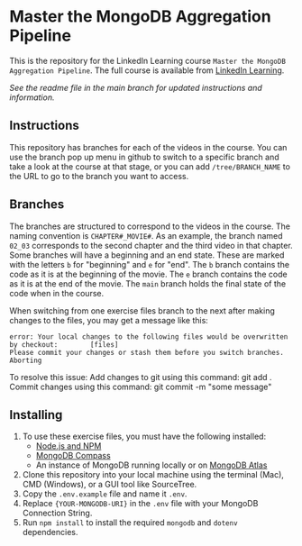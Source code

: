 # Master the MongoDB Aggregation Pipeline

This is the repository for the LinkedIn Learning course
`Master the MongoDB Aggregation Pipeline`. The full course is available from
[LinkedIn Learning][lil-course-url].

_See the readme file in the main branch for updated instructions and
information._

## Instructions

This repository has branches for each of the videos in the course. You can use
the branch pop up menu in github to switch to a specific branch and take a look
at the course at that stage, or you can add `/tree/BRANCH_NAME` to the URL to go
to the branch you want to access.

## Branches

The branches are structured to correspond to the videos in the course. The
naming convention is `CHAPTER#_MOVIE#`. As an example, the branch named `02_03`
corresponds to the second chapter and the third video in that chapter. Some
branches will have a beginning and an end state. These are marked with the
letters `b` for "beginning" and `e` for "end". The `b` branch contains the code
as it is at the beginning of the movie. The `e` branch contains the code as it
is at the end of the movie. The `main` branch holds the final state of the code
when in the course.

When switching from one exercise files branch to the next after making changes
to the files, you may get a message like this:

    error: Your local changes to the following files would be overwritten by checkout:        [files]
    Please commit your changes or stash them before you switch branches.
    Aborting

To resolve this issue: Add changes to git using this command: git add . Commit
changes using this command: git commit -m "some message"

## Installing

1. To use these exercise files, you must have the following installed:
   - [Node.js and NPM](https://nodejs.org/en/)
   - [MongoDB Compass](https://www.mongodb.com/products/compass)
   - An instance of MongoDB running locally or on
     [MongoDB Atlas](https://www.mongodb.com/atlas)
2. Clone this repository into your local machine using the terminal (Mac), CMD
   (Windows), or a GUI tool like SourceTree.
3. Copy the `.env.example` file and name it `.env`.
4. Replace `{YOUR-MONGODB-URI}` in the `.env` file with your MongoDB Connection
   String.
5. Run `npm install` to install the required `mongodb` and `dotenv`
   dependencies.

[0]: # "Replace these placeholder URLs with actual course URLs"
[lil-course-url]: https://www.linkedin.com/learning/
[lil-thumbnail-url]: http://
